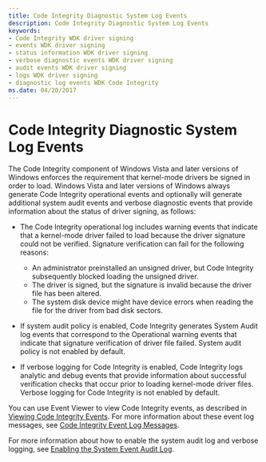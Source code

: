 ```yaml
---
title: Code Integrity Diagnostic System Log Events
description: Code Integrity Diagnostic System Log Events
keywords:
- Code Integrity WDK driver signing
- events WDK driver signing
- status information WDK driver signing
- verbose diagnostic events WDK driver signing
- audit events WDK driver signing
- logs WDK driver signing
- diagnostic log events WDK Code Integrity
ms.date: 04/20/2017
---
```


# Code Integrity Diagnostic System Log Events


The Code Integrity component of Windows Vista and later versions of Windows enforces the requirement that kernel-mode drivers be signed in order to load. Windows Vista and later versions of Windows always generate Code Integrity operational events and optionally will generate additional system audit events and verbose diagnostic events that provide information about the status of driver signing, as follows:

-   The Code Integrity operational log includes warning events that indicate that a kernel-mode driver failed to load because the driver signature could not be verified. Signature verification can fail for the following reasons:
    -   An administrator preinstalled an unsigned driver, but Code Integrity subsequently blocked loading the unsigned driver.
    -   The driver is signed, but the signature is invalid because the driver file has been altered.
    -   The system disk device might have device errors when reading the file for the driver from bad disk sectors.
-   If system audit policy is enabled, Code Integrity generates System Audit log events that correspond to the Operational warning events that indicate that signature verification of driver file failed. System audit policy is not enabled by default.

-   If verbose logging for Code Integrity is enabled, Code Integrity logs analytic and debug events that provide information about successful verification checks that occur prior to loading kernel-mode driver files. Verbose logging for Code Integrity is not enabled by default.

You can use Event Viewer to view Code Integrity events, as described in [Viewing Code Integrity Events](viewing-code-integrity-events.md). For more information about these event log messages, see [Code Integrity Event Log Messages](code-integrity-event-log-messages.md).

For more information about how to enable the system audit log and verbose logging, see [Enabling the System Event Audit Log](enabling-the-system-event-audit-log.md).

 

 





